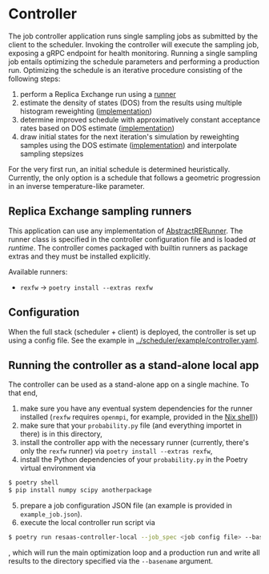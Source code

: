 # Controller

The job controller application runs single sampling jobs as submitted by the client to the scheduler. Invoking the controller
will execute the sampling job, exposing a gRPC endpoint for health monitoring. 
Running a single sampling job entails optimizing the schedule parameters and performing a production run.
Optimizing the schedule is an iterative procedure consisting of the following steps:
1. perform a Replica Exchange run using a [runner](../lib/runners/)
2. estimate the density of states (DOS) from the results using multiple histogram reweighting ([implementation](../../lib/schedule_estimation/resaas/schedule_estimation/dos_estimators.py))
3. determine improved schedule with approximatively constant acceptance rates based on DOS estimate ([implementation](../../lib/schedule_estimation/resaas/schedule_estimation/schedule_optimizers.py))
4. draw initial states for the next iteration's simulation by reweighting samples using the DOS estimate ([implementation](./resaas/controller/initial_setup.py)) and interpolate sampling stepsizes

For the very first run, an initial schedule is determined heuristically. Currently, the only option is a schedule that follows a geometric progression in an inverse temperature-like parameter.

## Replica Exchange sampling runners

This application can use any implementation of [AbstractRERunner](../lib/runners/).
The runner class is specified in the controller configuration file and is loaded *at runtime*.
The controller comes packaged with builtin runners as package extras and they must be installed explicitly. 

Available runners:

* `rexfw` -> `poetry install --extras rexfw`

## Configuration

When the full stack (scheduler + client) is deployed, the controller is set up using a config file.
See the example in [../scheduler/example/controller.yaml](../scheduler/example/controller.yaml).

## Running the controller as a stand-alone local app
The controller can be used as a stand-alone app on a single machine. To that end,
1. make sure you have any eventual system dependencies for the runner installed (`rexfw` requires `openmpi`, for example, provided in the [Nix shell](../../shell.nix)))
2. make sure that your `probability.py` file (and everything importet in there) is in this directory,
3. install the controller app with the necessary runner (currently, there's only the `rexfw` runner) via `poetry install --extras rexfw`,
4. install the Python dependencies of your `probability.py` in the Poetry virtual environment via
```bash
$ poetry shell
$ pip install numpy scipy anotherpackage
```
5. prepare a job configuration JSON file (an example is provided in `example_job.json`).
6. execute the local controller run script via
```bash
$ poetry run resaas-controller-local --job_spec <job config file> --basename <some file system path>
```

, which will run the main optimization loop and a production run and write all results to the directory specified via the `--basename` argument.
